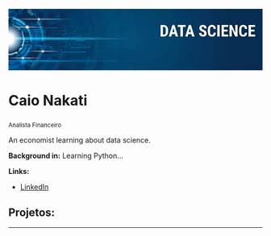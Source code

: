
<p align="center">
  <img src="banner.png" >
</p>

# Caio Nakati
<sub> Analista Financeiro </sub>

An economist learning about data science. 


**Background in:** Learning Python...

**Links:**
* [LinkedIn](www.linkedin.com/in/caio-nakati)



## Projetos:


---




